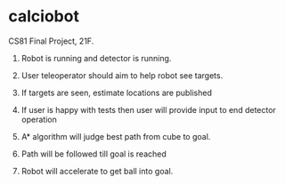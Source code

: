 # calciobot
CS81 Final Project, 21F.


1. Robot is running and detector is running.

2. User teleoperator should aim to help robot see targets.

3. If targets are seen, estimate locations are published

4. If user is happy with tests then user will provide input to end detector operation

5.  A* algorithm will judge best path from cube to goal.

6. Path will be followed till goal is reached

7. Robot will accelerate to get ball into goal.
